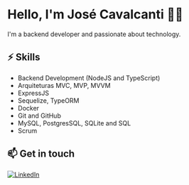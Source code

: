 # Hello, I'm José Cavalcanti 👨‍💻

I'm a backend developer and passionate about technology.

## ⚡ Skills
- Backend Development (NodeJS and TypeScript)
- Arquiteturas MVC, MVP, MVVM
- ExpressJS
- Sequelize, TypeORM
- Docker
- Git and GitHub
- MySQL, PostgresSQL, SQLite and SQL
- Scrum

## 📫 Get in touch
[![LinkedIn](https://img.shields.io/badge/LinkedIn-0077B5?style=for-the-badge&logo=linkedin&logoColor=white)](https://www.linkedin.com/in/jose-marcelo-cavalcanti?utm_source=share&utm_campaign=share_via&utm_content=profile&utm_medium=android_app)
